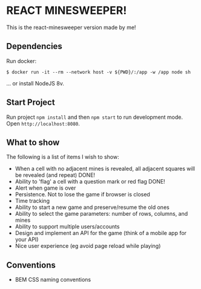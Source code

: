 # REACT MINESWEEPER!
This is the react-minesweeper version made by me!

## Dependencies
Run docker:
```
$ docker run -it --rm --network host -v ${PWD}/:/app -w /app node sh
```
... or install NodeJS 8v.

## Start Project
Run project `npm install` and then `npm start` to run development mode.
Open `http://localhost:8080`.

## What to show
The following is a list of items I wish to show:
* When a cell with no adjacent mines is revealed, all adjacent squares will be revealed (and repeat) DONE!
* Ability to 'flag' a cell with a question mark or red flag DONE!
* Alert when game is over
* Persistence. Not to lose the game if browser is closed
* Time tracking
* Ability to start a new game and preserve/resume the old ones
* Ability to select the game parameters: number of rows, columns, and mines
* Ability to support multiple users/accounts
* Design and implement an API for the game (think of a mobile app for your API)
* Nice user experience (eg avoid page reload while playing)

## Conventions
- BEM CSS naming conventions